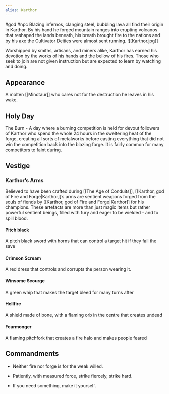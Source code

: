 ```yaml
---
alias: Karthor
---
```


#god #npc 
Blazing infernos, clanging steel, bubbling lava all find their origin in Karthor. By his hand he forged mountain ranges into erupting volcanos that reshaped the lands beneath, his breath brought fire to the nations and by his axe the Cultivator Deities were almost sent running.
<span class="rightimg"><span class="smallimg">![[Karthor.jpg]]</span></span>
  

Worshipped by smiths, artisans, and miners alike, Karthor has earned his devotion by the works of his hands and the bellow of his fires. Those who seek to join are not given instruction but are expected to learn by watching and doing.

  

## Appearance

A molten [[Minotaur]] who cares not for the destruction he leaves in his wake. 

  

## Holy Day

The Burn - A day where a burning competition is held for devout followers of Karthor who spend the whole 24 hours in the sweltering heat of the forge, creating all sorts of metalworks before casting everything that did not win the competition back into the blazing forge. It is fairly common for many competitors to faint during.


## Vestige
### Karthor’s Arms

Believed to have been crafted during [[The Age of Conduits]], [[Karthor, god of Fire and Forge|Karthor]]’s arms are sentient weapons forged from the souls of fiends by [[Karthor, god of Fire and Forge|Karthor]] for his champions. These artefacts are more than just magic items but rather powerful sentient beings, filled with fury and eager to be wielded - and to spill blood.

#### Pitch black 

A pitch black sword with horns that can control a target hit if they fail the save


#### Crimson Scream

A red dress that controls and corrupts the person wearing it.


#### Winsome Scourge

A green whip that makes the target bleed for many turns after



#### Hellfire

A shield made of bone, with a flaming orb in the centre that creates undead


#### Fearmonger

A flaming pitchfork that creates a fire halo and makes people feared



## Commandments

-   Neither fire nor forge is for the weak willed. 
    
-   Patiently, with measured force, strike fiercely, strike hard.
    
-   If you need something, make it yourself.